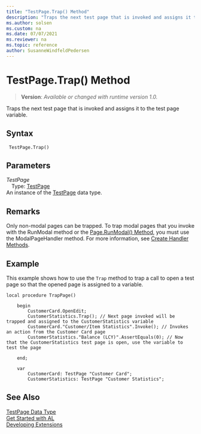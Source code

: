 ```yaml
---
title: "TestPage.Trap() Method"
description: "Traps the next test page that is invoked and assigns it to the test page variable."
ms.author: solsen
ms.custom: na
ms.date: 07/07/2021
ms.reviewer: na
ms.topic: reference
author: SusanneWindfeldPedersen
---
```

[//]: # (START>DO_NOT_EDIT)
[//]: # (IMPORTANT:Do not edit any of the content between here and the END>DO_NOT_EDIT.)
[//]: # (Any modifications should be made in the .xml files in the ModernDev repo.)
# TestPage.Trap() Method
> **Version**: _Available or changed with runtime version 1.0._

Traps the next test page that is invoked and assigns it to the test page variable.


## Syntax
```AL
 TestPage.Trap()
```

## Parameters
*TestPage*  
&emsp;Type: [TestPage](testpage-data-type.md)  
An instance of the [TestPage](testpage-data-type.md) data type.  


[//]: # (IMPORTANT: END>DO_NOT_EDIT)

## Remarks

Only non-modal pages can be trapped. To trap modal pages that you invoke with the RunModal method or the [Page.RunModal() Method](../page/page-runmodal--method.md), you must use the ModalPageHandler method. For more information, see [Create Handler Methods](../../devenv-creating-handler-methods.md).

## Example

This example shows how to use the `Trap` method to trap a call to open a test page so that the opened page is assigned to a variable.

```al
local procedure TrapPage()

    begin
        CustomerCard.OpenEdit;
        CustomerStatistics.Trap(); // Next page invoked will be trapped and assigned to the CustomerStatistics variable  
        CustomerCard."Customer/Item Statistics".Invoke(); // Invokes an action from the Customer Card page   
        CustomerStatistics."Balance (LCY)".AssertEquals(0); // Now that the CustomerStatistics test page is open, use the variable to test the page

    end;

    var
        CustomerCard: TestPage "Customer Card";
        CustomerStatistics: TestPage "Customer Statistics";

```

## See Also

[TestPage Data Type](testpage-data-type.md)  
[Get Started with AL](../../devenv-get-started.md)  
[Developing Extensions](../../devenv-dev-overview.md)